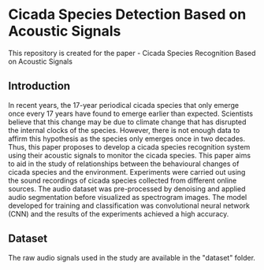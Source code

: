 # Cicada Species Detection Based on Acoustic Signals
This repository is created for the paper - Cicada Species Recognition Based on Acoustic Signals

## Introduction
In recent years, the 17-year periodical cicada species that only emerge once every 17 years have found to emerge earlier than expected. Scientists believe that this change may be due to climate change that has disrupted the internal clocks of the species. However, there is not enough data to affirm this hypothesis as the species only emerges once in two decades. Thus, this paper proposes to develop a cicada species recognition system using their acoustic signals to monitor the cicada species. This paper aims to aid in the study of relationships between the behavioural changes of cicada species and the environment. Experiments were carried out using the sound recordings of cicada species collected from different online sources. The audio dataset was pre-processed by denoising and applied audio segmentation before visualized as spectrogram images. The model developed for training and classification was convolutional neural network (CNN) and the results of the experiments achieved a high accuracy.

## Dataset
The raw audio signals used in the study are available in the "dataset" folder. 
